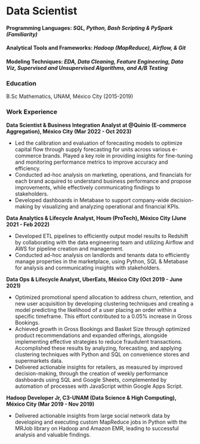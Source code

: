 # Data Scientist

#### Programming Languages: *SQL, Python, Bash Scripting & PySpark (Familiarity)*
#### Analytical Tools and Frameworks: *Hadoop (MapReduce), Airflow, & Git*
#### Modeling Techniques: *EDA, Data Cleaning, Feature Engineering, Data Viz, Supervised and Unsupervised Algorithms, and A/B Testing*

### Education 
B.Sc Mathematics, UNAM, México City (2015-2019)


### Work Experience
**Data Scientist & Business Integration Analyst at @Quinio (E-commerce Aggregation), México City (Mar 2022 - Oct 2023)**
- Led the calibration and evaluation of forecasting models to optimize capital flow through supply forecasting for units across various e-commerce brands. Played a key role in providing insights for fine-tuning and monitoring performance metrics to improve accuracy and efficiency.
- Conducted ad-hoc analysis on marketing, operations, and financials for each brand acquired to understand business performance and propose improvements, while effectively communicating findings to stakeholders.
- Developed dashboards in Metabase to support company-wide decision-making by visualizing and analyzing operational and financial KPIs.

**Data Analytics & Lifecycle Analyst, Houm (ProTech), México City (June 2021 - Feb 2022)** 
- Developed ETL pipelines to efficiently output model results to Redshift by collaborating with the data engineering team and utilizing Airflow and AWS for pipeline creation and management.
- Conducted ad-hoc analysis on landlords and tenants data to efficiently manage properties in the marketplace, using Python, SQL & Metabase for analysis and communicating insights with stakeholders.

**Data Ops & Lifecycle Analyst, UberEats, México City (Oct 2019 - June 2021)** 
- Optimized promotional spend allocation to address churn, retention, and new user acquisition by developing clustering techniques and creating a model predicting the likelihood of a user placing an order within a specific timeframe. This effort contributed to a 0.05% increase in Gross Bookings.
- Achieved growth in Gross Bookings and Basket Size through optimized product recommendations and expanded offerings, alongside implementing effective strategies to reduce fraudulent transactions. Accomplished these results by analyzing, forecasting, and applying clustering techniques with Python and SQL on convenience stores and supermarkets data.
- Delivered actionable insights for retailers, as measured by improved decision-making, through the creation of weekly performance dashboards using SQL and Google Sheets, complemented by automation of processes with JavaScript within Google Apps Script.

**Hadoop Developer Jr, C3-UNAM (Data Science & High Computing), México City (Mar 2019 - Nov 2019)** 
- Delivered actionable insights from large social network data by developing and executing custom MapReduce jobs in Python with the MRJob library on Hadoop and Amazon EMR, leading to successful analysis and valuable findings.


